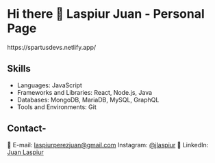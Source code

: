 
<h1>Hi there 👋 Laspiur Juan - Personal Page</h1>
https://spartusdevs.netlify.app/

## Skills

- Languages: JavaScript
- Frameworks and Libraries: React, Node.js, Java
- Databases: MongoDB, MariaDB, MySQL, GraphQL
- Tools and Environments: Git

## Contact-

📧 E-mail: [laspiurperezjuan@gmail.com](mailto:laspiurperezjuan@gmail.com)
 Instagram: [@jlaspiur](https://www.instagram.com/jlaspiur/)</li>
🔗 LinkedIn: [Juan Laspiur](https://www.linkedin.com/in/laspiurperezjuan/)

